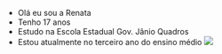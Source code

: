 - Olá eu sou a Renata
- Tenho 17 anos
- Estudo na Escola Estadual Gov. Jânio Quadros
- Estou atualmente no terceiro ano do ensino médio
![](https://tenor.com/bsS01.gif)


